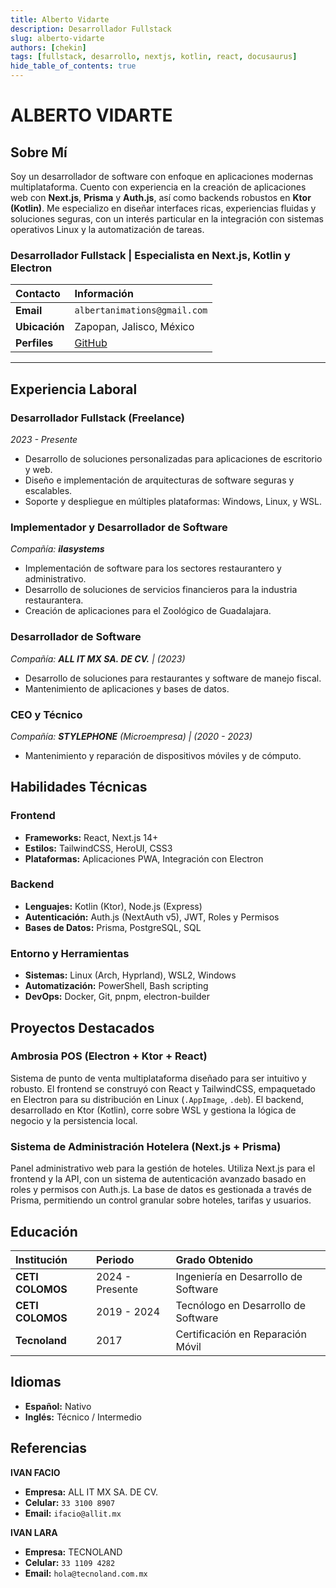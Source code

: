 ```yaml
---
title: Alberto Vidarte
description: Desarrollador Fullstack
slug: alberto-vidarte
authors: [chekin]
tags: [fullstack, desarrollo, nextjs, kotlin, react, docusaurus]
hide_table_of_contents: true
---
```


# ALBERTO VIDARTE
## Sobre Mí

Soy un desarrollador de software con enfoque en aplicaciones modernas multiplataforma. Cuento con experiencia en la creación de aplicaciones web con **Next.js**, **Prisma** y **Auth.js**, así como backends robustos en **Ktor (Kotlin)**. Me especializo en diseñar interfaces ricas, experiencias fluidas y soluciones seguras, con un interés particular en la integración con sistemas operativos Linux y la automatización de tareas.
<!-- truncate -->

### Desarrollador Fullstack | Especialista en Next.js, Kotlin y Electron

| Contacto | Información |
| :--- | :--- |
| **Email** | `albertanimations@gmail.com` |
| **Ubicación** | Zapopan, Jalisco, México |
| **Perfiles** | [GitHub](https://github.com/vidarte-alberto) |

---

## Experiencia Laboral

### Desarrollador Fullstack (Freelance)
*2023 - Presente*
- Desarrollo de soluciones personalizadas para aplicaciones de escritorio y web.
- Diseño e implementación de arquitecturas de software seguras y escalables.
- Soporte y despliegue en múltiples plataformas: Windows, Linux, y WSL.

### Implementador y Desarrollador de Software
*Compañía: **ilasystems***
- Implementación de software para los sectores restaurantero y administrativo.
- Desarrollo de soluciones de servicios financieros para la industria restaurantera.
- Creación de aplicaciones para el Zoológico de Guadalajara.

### Desarrollador de Software
*Compañía: **ALL IT MX SA. DE CV.** | (2023)*
- Desarrollo de soluciones para restaurantes y software de manejo fiscal.
- Mantenimiento de aplicaciones y bases de datos.

### CEO y Técnico
*Compañía: **STYLEPHONE** (Microempresa) | (2020 - 2023)*
- Mantenimiento y reparación de dispositivos móviles y de cómputo.

## Habilidades Técnicas

### Frontend
- **Frameworks:** React, Next.js 14+
- **Estilos:** TailwindCSS, HeroUI, CSS3
- **Plataformas:** Aplicaciones PWA, Integración con Electron

### Backend
- **Lenguajes:** Kotlin (Ktor), Node.js (Express)
- **Autenticación:** Auth.js (NextAuth v5), JWT, Roles y Permisos
- **Bases de Datos:** Prisma, PostgreSQL, SQL

### Entorno y Herramientas
- **Sistemas:** Linux (Arch, Hyprland), WSL2, Windows
- **Automatización:** PowerShell, Bash scripting
- **DevOps:** Docker, Git, pnpm, electron-builder

## Proyectos Destacados

### Ambrosia POS (Electron + Ktor + React)
Sistema de punto de venta multiplataforma diseñado para ser intuitivo y robusto. El frontend se construyó con React y TailwindCSS, empaquetado en Electron para su distribución en Linux (`.AppImage`, `.deb`). El backend, desarrollado en Ktor (Kotlin), corre sobre WSL y gestiona la lógica de negocio y la persistencia local.

### Sistema de Administración Hotelera (Next.js + Prisma)
Panel administrativo web para la gestión de hoteles. Utiliza Next.js para el frontend y la API, con un sistema de autenticación avanzado basado en roles y permisos con Auth.js. La base de datos es gestionada a través de Prisma, permitiendo un control granular sobre hoteles, tarifas y usuarios.

## Educación

| Institución | Periodo | Grado Obtenido |
| :--- | :--- | :--- |
| **CETI COLOMOS** | 2024 - Presente | Ingeniería en Desarrollo de Software |
| **CETI COLOMOS** | 2019 - 2024 | Tecnólogo en Desarrollo de Software |
| **Tecnoland** | 2017 | Certificación en Reparación Móvil |

## Idiomas

- **Español:** Nativo
- **Inglés:** Técnico / Intermedio

## Referencias

**IVAN FACIO**
- **Empresa:** ALL IT MX SA. DE CV.
- **Celular:** `33 3100 8907`
- **Email:** `ifacio@allit.mx`

**IVAN LARA**
- **Empresa:** TECNOLAND
- **Celular:** `33 1109 4282`
- **Email:** `hola@tecnoland.com.mx`
